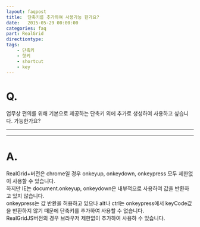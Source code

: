 ```yaml
---
layout: faqpost
title:  단축키를 추가하여 사용가능 한가요?
date:   2015-05-29 00:00:00
categories: faq
part: RealGrid
directiontype: 
tags:
    - 단축키
    - 핫키
    - shortcut
    - key
---
```


# Q.

업무상 편의를 위해 기본으로 제공하는 단축키 외에 추가로 생성하여 사용하고 싶습니다. 가능한가요?

---
***

# A.

RealGrid+버전은 chrome일 경우 onkeyup, onkeydown, onkeypress 모두 제한없이 사용할 수 있습니다.  
하지만 IE는 document.onkeyup, onkeydown은 내부적으로 사용하여 값을 반환하고 있지 않습니다.  
onkeypress는 값 반환을 허용하고 있으나 alt나 ctrl는 onkeypress에서 keyCode값을 반환하지 않기 때문에
단축키를 추가하여 사용할 수 없습니다.  
RealGridJS버전의 경우 브라우저 제한없이 추가하여 사용하 수 있습니다.
